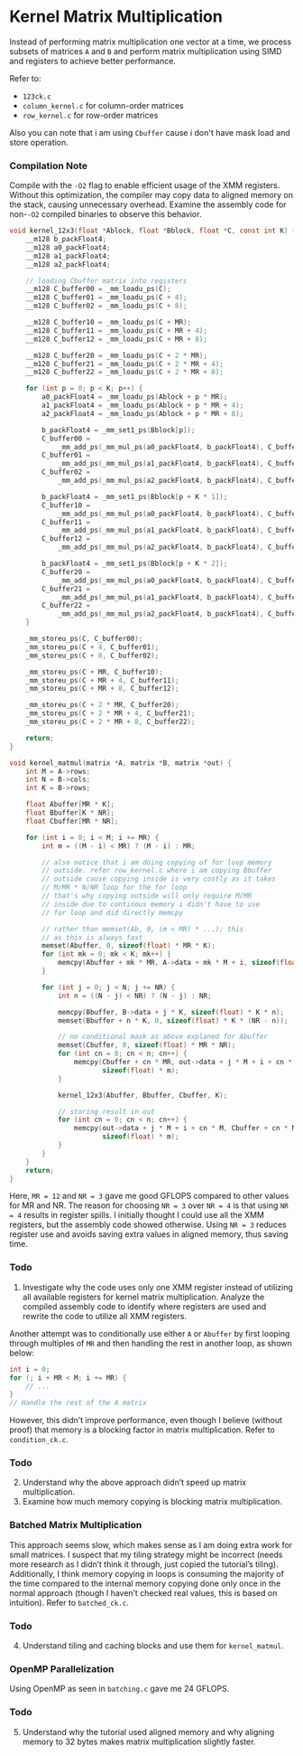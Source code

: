 # Kernel Matrix Multiplication

Instead of performing matrix multiplication one vector at a time, we process subsets of matrices `A`
and `B` and perform matrix multiplication using SIMD and registers to achieve better performance.

Refer to:
- `123ck.c`
- `column_kernel.c` for column-order matrices
- `row_kernel.c` for row-order matrices

Also you can note that i am using `Cbuffer` cause i don't have mask load and store operation.

### Compilation Note

Compile with the `-O2` flag to enable efficient usage of the XMM registers. Without this
optimization, the compiler may copy data to aligned memory on the stack, causing unnecessary
overhead. Examine the assembly code for non-`-O2` compiled binaries to observe this behavior.

```c
void kernel_12x3(float *Ablock, float *Bblock, float *C, const int K) {
    __m128 b_packFloat4;
    __m128 a0_packFloat4;
    __m128 a1_packFloat4;
    __m128 a2_packFloat4;

    // loading Cbuffer matrix into registers
    __m128 C_buffer00 = _mm_loadu_ps(C);
    __m128 C_buffer01 = _mm_loadu_ps(C + 4);
    __m128 C_buffer02 = _mm_loadu_ps(C + 8);

    __m128 C_buffer10 = _mm_loadu_ps(C + MR);
    __m128 C_buffer11 = _mm_loadu_ps(C + MR + 4);
    __m128 C_buffer12 = _mm_loadu_ps(C + MR + 8);

    __m128 C_buffer20 = _mm_loadu_ps(C + 2 * MR);
    __m128 C_buffer21 = _mm_loadu_ps(C + 2 * MR + 4);
    __m128 C_buffer22 = _mm_loadu_ps(C + 2 * MR + 8);

    for (int p = 0; p < K; p++) {
        a0_packFloat4 = _mm_loadu_ps(Ablock + p * MR);
        a1_packFloat4 = _mm_loadu_ps(Ablock + p * MR + 4);
        a2_packFloat4 = _mm_loadu_ps(Ablock + p * MR + 8);

        b_packFloat4 = _mm_set1_ps(Bblock[p]);
        C_buffer00 =
            _mm_add_ps(_mm_mul_ps(a0_packFloat4, b_packFloat4), C_buffer00);
        C_buffer01 =
            _mm_add_ps(_mm_mul_ps(a1_packFloat4, b_packFloat4), C_buffer01);
        C_buffer02 =
            _mm_add_ps(_mm_mul_ps(a2_packFloat4, b_packFloat4), C_buffer02);

        b_packFloat4 = _mm_set1_ps(Bblock[p + K * 1]);
        C_buffer10 =
            _mm_add_ps(_mm_mul_ps(a0_packFloat4, b_packFloat4), C_buffer10);
        C_buffer11 =
            _mm_add_ps(_mm_mul_ps(a1_packFloat4, b_packFloat4), C_buffer11);
        C_buffer12 =
            _mm_add_ps(_mm_mul_ps(a2_packFloat4, b_packFloat4), C_buffer12);

        b_packFloat4 = _mm_set1_ps(Bblock[p + K * 2]);
        C_buffer20 =
            _mm_add_ps(_mm_mul_ps(a0_packFloat4, b_packFloat4), C_buffer20);
        C_buffer21 =
            _mm_add_ps(_mm_mul_ps(a1_packFloat4, b_packFloat4), C_buffer21);
        C_buffer22 =
            _mm_add_ps(_mm_mul_ps(a2_packFloat4, b_packFloat4), C_buffer22);
    }

    _mm_storeu_ps(C, C_buffer00);
    _mm_storeu_ps(C + 4, C_buffer01);
    _mm_storeu_ps(C + 8, C_buffer02);

    _mm_storeu_ps(C + MR, C_buffer10);
    _mm_storeu_ps(C + MR + 4, C_buffer11);
    _mm_storeu_ps(C + MR + 8, C_buffer12);

    _mm_storeu_ps(C + 2 * MR, C_buffer20);
    _mm_storeu_ps(C + 2 * MR + 4, C_buffer21);
    _mm_storeu_ps(C + 2 * MR + 8, C_buffer22);

    return;
}

void kernel_matmul(matrix *A, matrix *B, matrix *out) {
    int M = A->rows;
    int N = B->cols;
    int K = B->rows;

    float Abuffer[MR * K];
    float Bbuffer[K * NR];
    float Cbuffer[MR * NR];

    for (int i = 0; i < M; i += MR) {
        int m = ((M - i) < MR) ? (M - i) : MR;

        // also notice that i am doing copying of for loop memory
        // outside. refer row_kernel.c where i am copying Bbuffer
        // outside cause copying inside is very costly as it takes
        // M/MR * N/NR loop for the for loop
        // that's why copying outside will only require M/MR
        // inside due to continous memory i didn't have to use
        // for loop and did directly memcpy

        // rather than memset(Ab, 0, (m < MR) * ...); this
        // as this is always fast
        memset(Abuffer, 0, sizeof(float) * MR * K);
        for (int mk = 0; mk < K; mk++) {
            memcpy(Abuffer + mk * MR, A->data + mk * M + i, sizeof(float) * m);
        }

        for (int j = 0; j < N; j += NR) {
            int n = ((N - j) < NR) ? (N - j) : NR;

            memcpy(Bbuffer, B->data + j * K, sizeof(float) * K * n);
            memset(Bbuffer + n * K, 0, sizeof(float) * K * (NR - n));

            // no conditional mask as above explaned for Abuffer
            memset(Cbuffer, 0, sizeof(float) * MR * NR);
            for (int cn = 0; cn < n; cn++) {
                memcpy(Cbuffer + cn * MR, out->data + j * M + i + cn * M,
                       sizeof(float) * m);
            }

            kernel_12x3(Abuffer, Bbuffer, Cbuffer, K);

            // storing result in out
            for (int cn = 0; cn < n; cn++) {
                memcpy(out->data + j * M + i + cn * M, Cbuffer + cn * MR,
                       sizeof(float) * m);
            }
        }
    }
    return;
}
```

Here, `MR = 12` and `NR = 3` gave me good GFLOPS compared to other values for MR and NR. The reason
for choosing `NR = 3` over `NR = 4` is that using `NR = 4` results in register spills. I initially
thought I could use all the XMM registers, but the assembly code showed otherwise. Using `NR = 3`
reduces register use and avoids saving extra values in aligned memory, thus saving time.

### Todo

1. Investigate why the code uses only one XMM register instead of utilizing all available registers
   for kernel matrix multiplication. Analyze the compiled assembly code to identify where registers
   are used and rewrite the code to utilize all XMM registers.

Another attempt was to conditionally use either `A` or `Abuffer` by first looping through multiples
of `MR` and then handling the rest in another loop, as shown below:

```c
int i = 0;
for (; i + MR < M; i += MR) {
    // ...
}
// Handle the rest of the A matrix
```

However, this didn’t improve performance, even though I believe (without proof) that memory is a
blocking factor in matrix multiplication. Refer to `condition_ck.c`.

### Todo

2. Understand why the above approach didn’t speed up matrix multiplication.
3. Examine how much memory copying is blocking matrix multiplication.

### Batched Matrix Multiplication

This approach seems slow, which makes sense as I am doing extra work for small matrices. I suspect
that my tiling strategy might be incorrect (needs more research as I didn’t think it through, just
copied the tutorial’s tiling). Additionally, I think memory copying in loops is consuming the
majority of the time compared to the internal memory copying done only once in the normal approach
(though I haven’t checked real values, this is based on intuition). Refer to `batched_ck.c`.

### Todo

4. Understand tiling and caching blocks and use them for `kernel_matmul`.

### OpenMP Parallelization

Using OpenMP as seen in `batching.c` gave me 24 GFLOPS.

### Todo

5. Understand why the tutorial used aligned memory and why aligning memory to 32 bytes makes matrix
   multiplication slightly faster.
